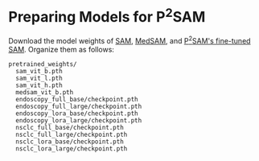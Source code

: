 # Preparing Models for P<sup>2</sup>SAM

Download the model weights of 
[SAM](https://github.com/facebookresearch/segment-anything), 
[MedSAM](https://github.com/bowang-lab/MedSAM), 
and [P<sup>2</sup>SAM's fine-tuned SAM](https://drive.google.com/drive/folders/19cQOpn2HvxNvgo5hf56Irjd3_d2y8qOS). Organize them as follows:

```
pretrained_weights/
  sam_vit_b.pth
  sam_vit_l.pth
  sam_vit_h.pth
  medsam_vit_b.pth
  endoscopy_full_base/checkpoint.pth
  endoscopy_full_large/checkpoint.pth
  endoscopy_lora_base/checkpoint.pth
  endoscopy_lora_large/checkpoint.pth
  nsclc_full_base/checkpoint.pth
  nsclc_full_large/checkpoint.pth
  nsclc_lora_base/checkpoint.pth
  nsclc_lora_large/checkpoint.pth
```
